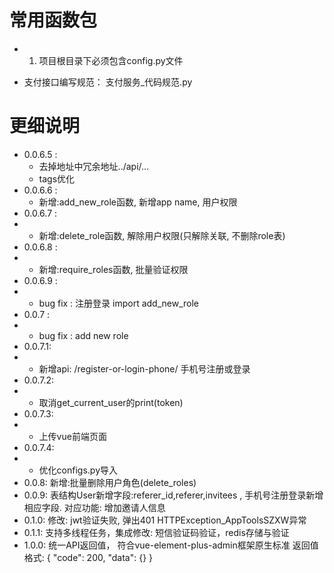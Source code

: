 # 常用函数包

-
    1. 项目根目录下必须包含config.py文件

- 支付接口编写规范：
  支付服务_代码规范.py

# 更细说明

- 0.0.6.5 : 
  - 去掉地址中冗余地址../api/...
  - tags优化
- 0.0.6.6 :
  - 新增:add_new_role函数, 新增app name, 用户权限
- 0.0.6.7 : 
- - 新增:delete_role函数, 解除用户权限(只解除关联, 不删除role表)
- 0.0.6.8 : 
- - 新增:require_roles函数, 批量验证权限
- 0.0.6.9 : 
- - bug fix : 注册登录 import add_new_role
- 0.0.7 : 
- - bug fix : add new role
- 0.0.7.1:
- - 新增api: /register-or-login-phone/   手机号注册或登录
- 0.0.7.2:
- - 取消get_current_user的print(token)
- 0.0.7.3:
- - 上传vue前端页面
- 0.0.7.4:
- - 优化configs.py导入
- 0.0.8: 新增:批量删除用户角色(delete_roles)
- 0.0.9: 表结构User新增字段:referer_id,referer,invitees , 手机号注册登录新增相应字段.  对应功能: 增加邀请人信息
- 0.1.0: 修改: jwt验证失败, 弹出401 HTTPException_AppToolsSZXW异常
- 0.1.1: 支持多线程任务，集成修改: 短信验证码验证，redis存储与验证
- 1.0.0: 统一API返回值，
        符合vue-element-plus-admin框架原生标准
        返回值格式:
        {
            "code": 200,
            "data": {}
        }